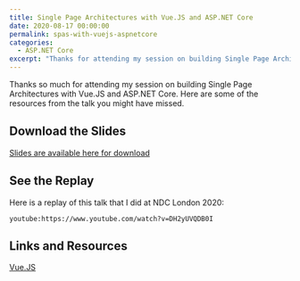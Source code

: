 ```yaml
---
title: Single Page Architectures with Vue.JS and ASP.NET Core
date: 2020-08-17 00:00:00
permalink: spas-with-vuejs-aspnetcore
categories:
  - ASP.NET Core
excerpt: "Thanks for attending my session on building Single Page Architectures with Vue.JS and ASP.NET Core."
---
```


Thanks so much for attending my session on building Single Page Architectures with Vue.JS and ASP.NET Core.  Here are some of the resources from the talk you might have missed.

## Download the Slides

[Slides are available here for download](/pdfs/spas-with-vuejs-aspnetcore_20200820.pdf)

## See the Replay

Here is a replay of this talk that I did at NDC London 2020:

`youtube:https://www.youtube.com/watch?v=DH2yUVQDB0I`

## Links and Resources

[Vue.JS](https://vuejs.org/)


